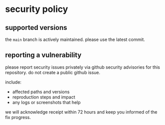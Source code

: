 # security policy

## supported versions
the `main` branch is actively maintained. please use the latest commit.

## reporting a vulnerability
please report security issues privately via github security advisories for this repository. do not create a public github issue.

include:
- affected paths and versions
- reproduction steps and impact
- any logs or screenshots that help

we will acknowledge receipt within 72 hours and keep you informed of the fix progress.
